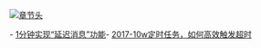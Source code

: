 [![章节头](https://parg.co/UGo)](https://parg.co/b4z) 
  

﻿- [1分钟实现“延迟消息”功能](http://6me.us/wVHFB)- [2017-10w定时任务，如何高效触发超时](http://6me.us/gZ8)